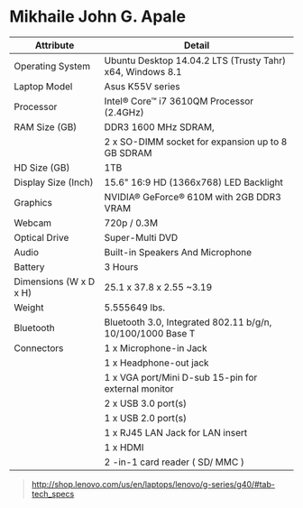 # Mikhaile John G. Apale

| Attribute              | Detail                                                      |
|------------------------|-------------------------------------------------------------|
| Operating System       | Ubuntu Desktop 14.04.2 LTS (Trusty Tahr) x64, Windows 8.1   |
| Laptop Model           | Asus K55V series                                            |
| Processor              | Intel® Core™ i7 3610QM Processor (2.4GHz)                 |
| RAM Size (GB)          | DDR3 1600 MHz SDRAM,                                        |
|                        | 2 x SO-DIMM socket for expansion up to 8 GB SDRAM           |
| HD Size (GB)           | 1TB                                                         |
| Display Size (Inch)    | 15.6" 16:9 HD (1366x768) LED Backlight                      |
| Graphics               | NVIDIA® GeForce® 610M with 2GB DDR3 VRAM                  |
| Webcam                 | 720p / 0.3M                                                 |
| Optical Drive          | Super-Multi DVD                                             |
| Audio                  | Built-in Speakers And Microphone                            |
| Battery                | 3 Hours                                                     |
| Dimensions (W x D x H) | 25.1 x 37.8 x 2.55 ~3.19                                    |
| Weight                 | 5.555649 lbs.                                               |
| Bluetooth              | Bluetooth 3.0, Integrated 802.11 b/g/n, 10/100/1000 Base T  |
| Connectors             | 1 x Microphone-in Jack                                      |
|                        | 1 x Headphone-out jack                                      |
|                        | 1 x VGA port/Mini D-sub 15-pin for external monitor         |
|                        | 2 x USB 3.0 port(s)                                         |
|                        | 1 x USB 2.0 port(s)                                         |
|                        | 1 x RJ45 LAN Jack for LAN insert                            |
|                        | 1 x HDMI                                                    |
|                        | 2 -in-1 card reader ( SD/ MMC )                             |

> http://shop.lenovo.com/us/en/laptops/lenovo/g-series/g40/#tab-tech_specs
